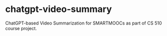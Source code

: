 # chatgpt-video-summary
ChatGPT-based Video Summarization for SMARTMOOCs as part of CS 510 course project.
